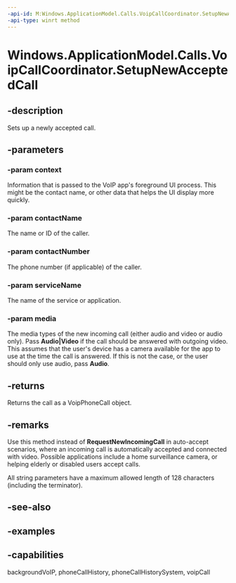 ```yaml
---
-api-id: M:Windows.ApplicationModel.Calls.VoipCallCoordinator.SetupNewAcceptedCall(System.String,System.String,System.String,System.String,Windows.ApplicationModel.Calls.VoipPhoneCallMedia)
-api-type: winrt method
---
```


<!-- Method syntax.
public VoipPhoneCall VoipCallCoordinator.SetupNewAcceptedCall(String context, String contactName, String contactNumber, String serviceName, VoipPhoneCallMedia media)
-->

# Windows.ApplicationModel.Calls.VoipCallCoordinator.SetupNewAcceptedCall

## -description
Sets up a newly accepted call.

## -parameters
### -param context
Information that is passed to the VoIP app's foreground UI process. This might be the contact name, or other data that helps the UI display more quickly.

### -param contactName
The name or ID of the caller.

### -param contactNumber
The phone number (if applicable) of the caller.

### -param serviceName
The name of the service or application.

### -param media
The media types of the new incoming call (either audio and video or audio only). Pass **Audio|Video** if the call should be answered with outgoing video. This assumes that the user's device has a camera available for the app to use at the time the call is answered. If this is not the case, or the user should only use audio, pass **Audio**.

## -returns
Returns the call as a VoipPhoneCall object.

## -remarks
Use this method instead of **RequestNewIncomingCall** in auto-accept scenarios, where an incoming call is automatically accepted and connected with video. Possible applications include a home surveillance camera, or helping elderly or disabled users accept calls.

All string parameters have a maximum allowed length of 128 characters (including the terminator).

## -see-also

## -examples


## -capabilities
backgroundVoIP, phoneCallHistory, phoneCallHistorySystem, voipCall
